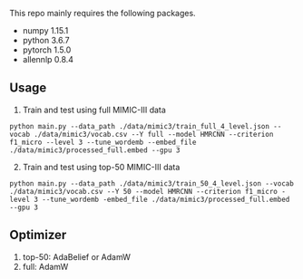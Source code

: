 This repo mainly requires the following packages.
* numpy                     1.15.1
* python                    3.6.7
* pytorch                   1.5.0
* allennlp                  0.8.4


Usage
-----
1. Train and test using full MIMIC-III data
  ```
  python main.py --data_path ./data/mimic3/train_full_4_level.json --vocab ./data/mimic3/vocab.csv --Y full --model HMRCNN --criterion f1_micro --level 3 --tune_wordemb --embed_file ./data/mimic3/processed_full.embed --gpu 3
  ```
2. Train and test using top-50 MIMIC-III data
  ```
  python main.py --data_path ./data/mimic3/train_50_4_level.json --vocab ./data/mimic3/vocab.csv --Y 50 --model HMRCNN --criterion f1_micro -level 3 --tune_wordemb -embed_file ./data/mimic3/processed_full.embed --gpu 3
  ```

Optimizer
-----
1. top-50: AdaBelief or AdamW
2. full: AdamW

